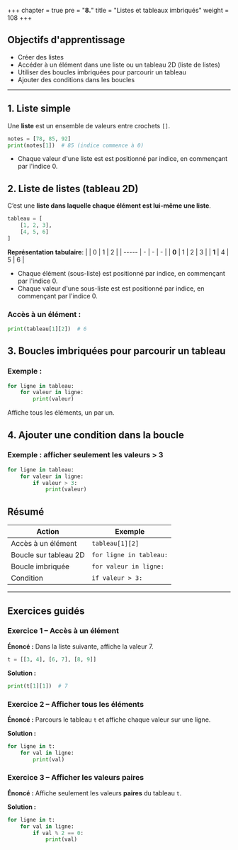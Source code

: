 +++
chapter = true
pre = "<b>8.</b>"
title = "Listes et tableaux imbriqués"
weight = 108
+++


## Objectifs d'apprentissage

* Créer des listes
* Accéder à un élément dans une liste ou un tableau 2D (liste de listes)
* Utiliser des boucles imbriquées pour parcourir un tableau
* Ajouter des conditions dans les boucles

---

## 1. Liste simple

Une **liste** est un ensemble de valeurs entre crochets `[]`.

```python
notes = [78, 85, 92]
print(notes[1])  # 85 (indice commence à 0)
```

* Chaque valeur d'une liste est est positionné par indice, en commençant par l'indice 0.


## 2. Liste de listes (tableau 2D)

C’est une **liste dans laquelle chaque élément est lui-même une liste**.

```python
tableau = [
    [1, 2, 3],
    [4, 5, 6]
]
```

**Représentation tabulaire**:
|       | 0 | 1 | 2 |
| ----- | - | - | - |
| **0** | 1 | 2 | 3 |
| **1** | 4 | 5 | 6 |

* Chaque élément (sous-liste) est positionné par indice, en commençant par l'indice 0.
* Chaque valeur d'une sous-liste est est positionné par indice, en commençant par l'indice 0.


### Accès à un élément :

```python
print(tableau[1][2])  # 6
```


## 3. Boucles imbriquées pour parcourir un tableau

### Exemple :

```python
for ligne in tableau:
    for valeur in ligne:
        print(valeur)
```

Affiche tous les éléments, un par un.


## 4. Ajouter une condition dans la boucle

### Exemple : afficher seulement les valeurs > 3

```python
for ligne in tableau:
    for valeur in ligne:
        if valeur > 3:
            print(valeur)
```


## Résumé

| Action                | Exemple                 |
| --------------------- | ----------------------- |
| Accès à un élément    | `tableau[1][2]`         |
| Boucle sur tableau 2D | `for ligne in tableau:` |
| Boucle imbriquée      | `for valeur in ligne:`  |
| Condition             | `if valeur > 3:`        |

---

## Exercices guidés

### Exercice 1 – Accès à un élément

**Énoncé :**
Dans la liste suivante, affiche la valeur 7.

```python
t = [[3, 4], [6, 7], [8, 9]]
```

**Solution :**

```python
print(t[1][1])  # 7
```


### Exercice 2 – Afficher tous les éléments

**Énoncé :**
Parcours le tableau `t` et affiche chaque valeur sur une ligne.

**Solution :**

```python
for ligne in t:
    for val in ligne:
        print(val)
```


### Exercice 3 – Afficher les valeurs paires

**Énoncé :**
Affiche seulement les valeurs **paires** du tableau `t`.

**Solution :**

```python
for ligne in t:
    for val in ligne:
        if val % 2 == 0:
            print(val)
```
